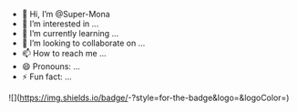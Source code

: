 - 👋 Hi, I’m @Super-Mona
- 👀 I’m interested in ...
- 🌱 I’m currently learning ...
- 💞️ I’m looking to collaborate on ...
- 📫 How to reach me ...
- 😄 Pronouns: ...
- ⚡ Fun fact: ...

<!---
Super-Mona/Super-Mona is a ✨ special ✨ repository because its `README.md` (this file) appears on your GitHub profile.
You can click the Preview link to take a look at your changes.
--->

![<Badge Name>](https://img.shields.io/badge/<Badge Text>-<Background Color>?style=for-the-badge&logo=<Icon Name>&logoColor=<Logo Color>)

